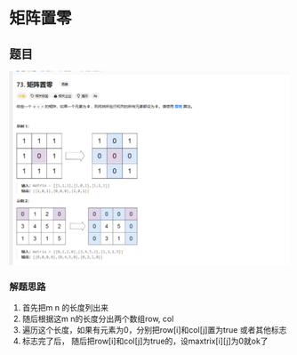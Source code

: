 # 矩阵置零

## 题目
![SetZeroes.png](SetZeroes.png)

### 解题思路
1. 首先把m n 的长度列出来
2. 随后根据这m n的长度分出两个数组row, col
3. 遍历这个长度，如果有元素为0，分别把row[i]和col[j]置为true 或者其他标志
4. 标志完了后， 随后把row[i]和col[j]为true的，设maxtrix[i][j]为0就ok了